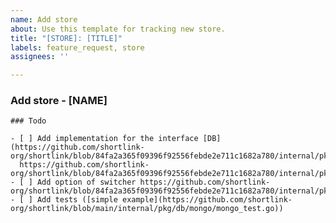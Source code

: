 ```yaml
---
name: Add store
about: Use this template for tracking new store.
title: "[STORE]: [TITLE]"
labels: feature_request, store
assignees: ''

---
```


<!-- Please fill the following sections with the required information. -->

### Add store - [NAME]

```[tasklist]
### Todo

- [ ] Add implementation for the interface [DB](https://github.com/shortlink-org/shortlink/blob/84fa2a365f09396f92556febde2e711c1682a780/internal/pkg/db/type.go#L9)
  https://github.com/shortlink-org/shortlink/blob/84fa2a365f09396f92556febde2e711c1682a780/internal/pkg/db/type.go#L9
- [ ] Add option of switcher https://github.com/shortlink-org/shortlink/blob/84fa2a365f09396f92556febde2e711c1682a780/internal/pkg/db/db.go#L27
- [ ] Add tests ([simple example](https://github.com/shortlink-org/shortlink/blob/main/internal/pkg/db/mongo/mongo_test.go))
```
